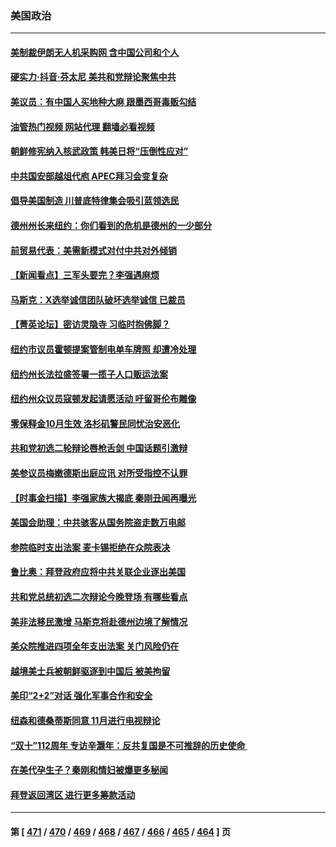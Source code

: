 ### 美国政治
---
#### [美制裁伊朗无人机采购网 含中国公司和个人](../../pages/ncid1078159/n14083227.md?09282045) 
#### [硬实力‧抖音‧芬太尼 美共和党辩论聚焦中共](../../pages/ncid1078159/n14083259.md?09282045) 
#### [美议员：有中国人买地种大麻 跟墨西哥毒贩勾结](../../pages/ncid1078159/n14083210.md?09282045) 
#### [油管热门视频 网站代理 翻墙必看视频](http://138.2.39.72:81/youtube.html?epic-marker?09282045)
#### [朝鲜修宪纳入核武政策 韩美日将“压倒性应对”](../../pages/ncid1078159/n14083181.md?09282045) 
#### [中共国安部越俎代庖 APEC拜习会变复杂](../../pages/ncid1078159/n14082672.md?09282045) 
#### [倡导美国制造 川普底特律集会吸引蓝领选民](../../pages/ncid1078159/n14082931.md?09282045) 
#### [德州州长来纽约：你们看到的危机是德州的一少部分](../../pages/ncid1078159/n14082900.md?09282045) 
#### [前贸易代表：美需新模式对付中共对外倾销](../../pages/ncid1078159/n14082860.md?09282045) 
#### [【新闻看点】三军头要完？李强遇麻烦](../../pages/ncid1078159/n14082794.md?09282045) 
#### [马斯克：X选举诚信团队破坏选举诚信 已裁员](../../pages/ncid1078159/n14082803.md?09282045) 
#### [【菁英论坛】密访灵隐寺 习临时抱佛脚？](../../pages/ncid1078159/n14082613.md?09282045) 
#### [纽约市议员霍顿提案管制电单车牌照 却遭冷处理](../../pages/ncid1078159/n14082912.md?09282045) 
#### [纽约州长法拉盛签署一揽子人口贩运法案](../../pages/ncid1078159/n14082877.md?09282045) 
#### [纽约州众议员寇顿发起请愿活动 吁留哥伦布雕像](../../pages/ncid1078159/n14082875.md?09282045) 
#### [零保释金10月生效 洛杉矶警民同忧治安恶化](../../pages/ncid1078159/n14082884.md?09282045) 
#### [共和党初选二轮辩论唇枪舌剑 中国话题引激辩](../../pages/ncid1078159/n14082690.md?09282045) 
#### [美参议员梅嫩德斯出庭应讯 对所受指控不认罪](../../pages/ncid1078159/n14082641.md?09282045) 
#### [【时事金扫描】李强家族大揭底 秦刚丑闻再曝光](../../pages/ncid1078159/n14082500.md?09282045) 
#### [美国会助理：中共骇客从国务院盗走数万电邮](../../pages/ncid1078159/n14082662.md?09282045) 
#### [参院临时支出法案 麦卡锡拒绝在众院表决](../../pages/ncid1078159/n14082580.md?09282045) 
#### [鲁比奥：拜登政府应将中共关联企业逐出美国](../../pages/ncid1078159/n14082564.md?09282045) 
#### [共和党总统初选二次辩论今晚登场 有哪些看点](../../pages/ncid1078159/n14082490.md?09282045) 
#### [美非法移民激增 马斯克将赴德州边境了解情况](../../pages/ncid1078159/n14082581.md?09282045) 
#### [美众院推进四项全年支出法案 关门风险仍在](../../pages/ncid1078159/n14082510.md?09282045) 
#### [越境美士兵被朝鲜驱逐到中国后 被美拘留](../../pages/ncid1078159/n14082483.md?09282045) 
#### [美印“2+2”对话 强化军事合作和安全](../../pages/ncid1078159/n14082487.md?09282045) 
#### [纽森和德桑蒂斯同意 11月进行电视辩论](../../pages/ncid1078159/n14082324.md?09282045) 
#### [“双十”112周年 专访辛灏年：反共复国是不可推辞的历史使命 ](../../pages/ncid1078159/n14082311.md?09282045) 
#### [在美代孕生子？秦刚和情妇被爆更多秘闻](../../pages/ncid1078159/n14082305.md?09282045) 
#### [拜登返回湾区 进行更多筹款活动](../../pages/ncid1078159/n14082260.md?09282045) 

---
#### 第 [ [471](./471.md?09282045) / [470](./470.md?09282045) / [469](./469.md?09282045) / [468](./468.md?09282045) / [467](./467.md?09282045) / [466](./466.md?09282045) / [465](./465.md?09282045) / [464](./464.md?09282045) ] 页
